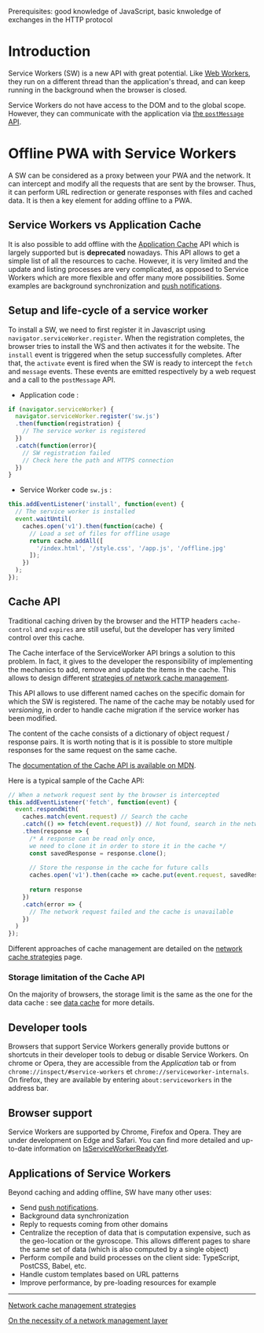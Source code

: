 <span class="requirements">Prerequisites: good knowledge of JavaScript, basic knwoledge of exchanges in the HTTP protocol</span>

# Introduction

Service Workers (SW) is a new API with great potential. Like [Web Workers](https://www.w3.org/TR/workers/), they run on a different thread than the application's thread, and can keep running in the background when the browser is closed.

Service Workers do not have access to the DOM and to the global scope. However, they can communicate with the application via [the `postMessage` API](https://developer.mozilla.org/fr/docs/Web/API/Worker/postMessage).

# Offline PWA with Service Workers

A SW can be considered as a proxy between your PWA and the network. It can intercept and modify all the requests that are sent by the browser. Thus, it can perform URL redirection or generate responses with files and cached data. It is then a key element for adding offline to a PWA.

## Service Workers vs Application Cache

It is also possible to add offline with the [Application Cache](https://developer.mozilla.org/fr/docs/Web/HTML/Utiliser_Application_Cache) API which is largely supported but is **deprecated** nowadays. This API allows to get a simple list of all the resources to cache. However, it is very limited and the update and listing processes are very complicated, as opposed to Service Workers which are more flexible and offer many more possibilities. Some examples are background synchronization and [push notifications](push-notifications.md).

## Setup and life-cycle of a service worker

To install a SW, we need to first register it in Javascript using `navigator.serviceWorker.register`. When the registration completes, the browser tries to install the WS and then activates it for the website. The `install` event is triggered when the setup successfully completes. After that, the `activate` event is fired when the SW is ready to intercept the `fetch` and `message` events. These events are emitted respectively by a web request and a call to the `postMessage` API.

- Application code :
```javascript
if (navigator.serviceWorker) {
  navigator.serviceWorker.register('sw.js')
  .then(function(registration) {
    // The service worker is registered
  })
  .catch(function(error){
    // SW registration failed
    // Check here the path and HTTPS connection
  })
}
```

- Service Worker code `sw.js` :
```javascript
this.addEventListener('install', function(event) {
  // The service worker is installed
  event.waitUntil(
    caches.open('v1').then(function(cache) {
      // Load a set of files for offline usage
      return cache.addAll([
        '/index.html', '/style.css', '/app.js', '/offline.jpg'
      ]);
    })
  );
});
```

## Cache API

Traditional caching driven by the browser and the HTTP headers `cache-control` and `expires` are still useful, but the developer has very limited control over this cache.

The Cache interface of the ServiceWorker API brings a solution to this problem. In fact, it gives to the developer the responsibility of implementing the mechanics to add, remove and update the items in the cache. This allows to design different [strategies of network cache management](network-strategies.md).

This API allows to use different named caches on the specific domain for which the SW is registered. The name of the cache may be notably used for *versioning*, in order to handle cache migration if the service worker has been modified.

The content of the cache consists of a dictionary of object request / response pairs. It is worth noting that is it is possible to store multiple responses for the same request on the same cache.

The [documentation of the Cache API is available on MDN](https://developer.mozilla.org/fr/docs/Web/API/Cache).

Here is a typical sample of the Cache API:

```javascript
// When a network request sent by the browser is intercepted
this.addEventListener('fetch', function(event) {
  event.respondWith(
  	caches.match(event.request) // Search the cache
    .catch(() => fetch(event.request)) // Not found, search in the network
    .then(response => {
      /* A response can be read only once, 
      we need to clone it in order to store it in the cache */
      const savedResponse = response.clone(); 
     
      // Store the response in the cache for future calls
      caches.open('v1').then(cache => cache.put(event.request, savedResponse)); 
      
      return response
    })
    .catch(error => {
      // The network request failed and the cache is unavailable
    })
  )
});
```

Different approaches of cache management are detailed on the [network cache strategies](network-strategies.md) page.

### Storage limitation of the Cache API

On the majority of browsers, the storage limit is the same as the one for the data cache : see [data cache](data-cache.md) for more details.

## Developer tools

Browsers that support Service Workers generally provide buttons or shortcuts in their developer tools to debug or disable Service Workers. On chrome or Opera, they are accessible from the *Application* tab or from `chrome://inspect/#service-workers` et `chrome://serviceworker-internals`. On firefox, they are available by entering `about:serviceworkers` in the address bar.

## Browser support

Service Workers are supported by Chrome, Firefox and Opera. They are under development on Edge and Safari. You can find more detailed and up-to-date information on [IsServiceWorkerReadyYet](https://jakearchibald.github.io/isserviceworkerready/).

## Applications of Service Workers

Beyond caching and adding offline, SW have many other uses:

- Send [push notifications](push-notifications.md).
- Background data synchronization
- Reply to requests coming from other domains
- Centralize the reception of data that is computation expensive, such as the geo-location or the gyroscope. This allows different pages to share the same set of data (which is also computed by a single object)
- Perform compile and build processes on the client side: TypeScript, PostCSS, Babel, etc.
- Handle custom templates based on URL patterns
- Improve performance, by pre-loading resources for example

---

[Network cache management strategies](network-strategies.md)

[On the necessity of a network management layer](network-management.md)

